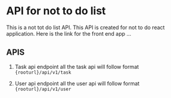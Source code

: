 # API for not to do list

This is a not tot do list API. This API is created for not to do react application. Here is the link for the front end app ...

## APIS

1. Task api endpoint
   all the task api will follow format `{rooturl}/api/v1/task`

2. User api endpoint
   all the user api will follow format `{rooturl}/api/v1/user`
